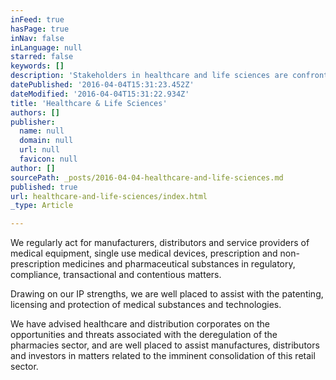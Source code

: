 ```yaml
---
inFeed: true
hasPage: true
inNav: false
inLanguage: null
starred: false
keywords: []
description: 'Stakeholders in healthcare and life sciences are confronted with significant structural change and reform, and the impact of rapid technological progress on the market and the law.'
datePublished: '2016-04-04T15:31:23.452Z'
dateModified: '2016-04-04T15:31:22.934Z'
title: 'Healthcare & Life Sciences'
authors: []
publisher:
  name: null
  domain: null
  url: null
  favicon: null
author: []
sourcePath: _posts/2016-04-04-healthcare-and-life-sciences.md
published: true
url: healthcare-and-life-sciences/index.html
_type: Article

---
```

We regularly act for manufacturers, distributors and service providers of medical equipment, single use medical devices, prescription and non-prescription medicines and pharmaceutical substances in regulatory, compliance,  transactional and contentious matters.

Drawing on our IP strengths, we are well placed to assist with the patenting, licensing and protection of medical substances and technologies.

We have advised healthcare and distribution corporates on the opportunities and threats associated with the deregulation of the pharmacies sector, and are well placed to assist manufactures, distributors and investors in matters related to the imminent consolidation of this retail sector.